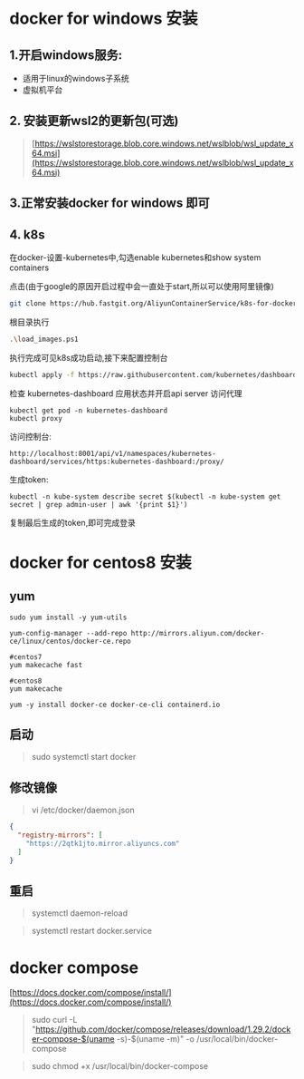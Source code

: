 # docker for windows 安装

## 1.开启windows服务:

- 适用于linux的windows子系统
- 虚拟机平台

## 2. 安装更新wsl2的更新包(可选)

> [https://wslstorestorage.blob.core.windows.net/wslblob/wsl_update_x64.msi](https://wslstorestorage.blob.core.windows.net/wslblob/wsl_update_x64.msi)

## 3.正常安装docker for windows 即可

## 4. k8s

在docker-设置-kubernetes中,勾选enable kubernetes和show system containers

点击(由于google的原因开启过程中会一直处于start,所以可以使用阿里镜像)

```bash
git clone https://hub.fastgit.org/AliyunContainerService/k8s-for-docker-desktop.git
```

根目录执行

```bash
.\load_images.ps1
```

执行完成可见k8s成功启动,接下来配置控制台

```bash
kubectl apply -f https://raw.githubusercontent.com/kubernetes/dashboard/v2.0.4/aio/deploy/recommended.yaml
```

检查 kubernetes-dashboard 应用状态并开启api server 访问代理

```
kubectl get pod -n kubernetes-dashboard
kubectl proxy
```

访问控制台:

```
http://localhost:8001/api/v1/namespaces/kubernetes-dashboard/services/https:kubernetes-dashboard:/proxy/
```

生成token:

```
kubectl -n kube-system describe secret $(kubectl -n kube-system get secret | grep admin-user | awk '{print $1}')
```

复制最后生成的token,即可完成登录

# docker for centos8 安装

## yum

```
sudo yum install -y yum-utils

yum-config-manager --add-repo http://mirrors.aliyun.com/docker-ce/linux/centos/docker-ce.repo

#centos7
yum makecache fast

#centos8
yum makecache

yum -y install docker-ce docker-ce-cli containerd.io
```

## 启动

> sudo systemctl start docker

## 修改镜像

> vi /etc/docker/daemon.json

```json
{
  "registry-mirrors": [
    "https://2qtk1jto.mirror.aliyuncs.com"
  ]
}
```

## 重启

> systemctl daemon-reload


> systemctl restart docker.service

# docker compose

[https://docs.docker.com/compose/install/](https://docs.docker.com/compose/install/)
> sudo curl -L "https://github.com/docker/compose/releases/download/1.29.2/docker-compose-$(uname -s)-$(uname -m)" -o
> /usr/local/bin/docker-compose

> sudo chmod +x /usr/local/bin/docker-compose






